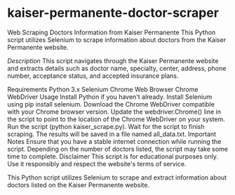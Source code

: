 # kaiser-permanente-doctor-scraper
Web Scraping Doctors Information from Kaiser Permanente
This Python script utilizes Selenium to scrape information about doctors from the Kaiser Permanente website.

*Description*
This script navigates through the Kaiser Permanente website and extracts details such as doctor name, specialty, center, address, phone number, acceptance status, and accepted insurance plans.

Requirements
Python 3.x
Selenium
Chrome Web Browser
Chrome WebDriver
Usage
Install Python if you haven't already.
Install Selenium using pip install selenium.
Download the Chrome WebDriver compatible with your Chrome browser version.
Update the webdriver.Chrome() line in the script to point to the location of the Chrome WebDriver on your system.
Run the script (python kaiser_scrape.py).
Wait for the script to finish scraping. The results will be saved in a file named all_data.txt.
Important Notes
Ensure that you have a stable internet connection while running the script.
Depending on the number of doctors listed, the script may take some time to complete.
Disclaimer
This script is for educational purposes only. Use it responsibly and respect the website's terms of service.




 This Python script utilizes Selenium to scrape and extract information about doctors listed on the Kaiser Permanente website.
